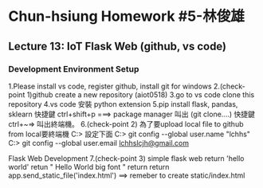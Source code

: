 # Chun-hsiung Homework #5-林俊雄
## Lecture 13: IoT Flask Web (github, vs code)
### Development Environment Setup
1.Please install vs code, register github, install git for windows
2.(check-point 1)github create a new repository (aiot0518)
3.go to vs code clone this repository
4.vs code 安裝 python extension
5.pip install flask, pandas, sklearn
    快捷鍵 ctrl+shift+p ===> package manager 叫出 (git clone....)
    快捷鍵 ctrl+~=> 叫出終端機。
6.(check-point 2) 為了要upload local file to github from local要終端機 C:> 設定下面
C:> git config --global user.name "lchhs"
C:> git config --global user.email lchhslcjh@gmail.com

Flask Web Development
7.(check-point 3) simple flask web
return 'hello world'
retun "
Hello World big font
"
return return app.send_static_file('index.html') ==> remeber to create static/index.html